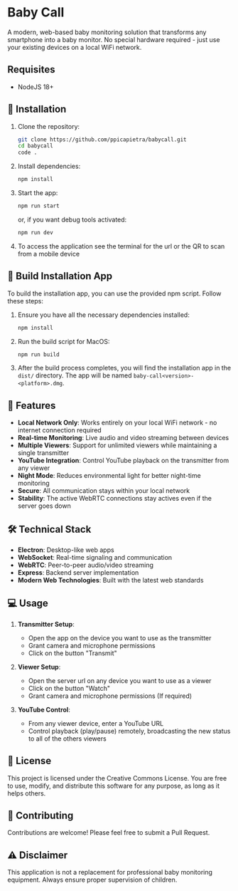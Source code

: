 # Baby Call

A modern, web-based baby monitoring solution that transforms any smartphone into a baby monitor. No special hardware required - just use your existing devices on a local WiFi network.

## Requisites

- NodeJS 18+

## 🚀 Installation

1. Clone the repository:

   ```bash
   git clone https://github.com/ppicapietra/babycall.git
   cd babycall
   code .
   ```

2. Install dependencies:

   ```bash
   npm install
   ```

3. Start the app:

   ```bash
   npm run start
   ```
  
   or, if you want debug tools activated:

   ```bash
   npm run dev
   ```

4. To access the application see the terminal for the url or the QR to scan from a mobile device

## 🍏 Build Installation App

To build the installation app, you can use the provided npm script. Follow these steps:

1. Ensure you have all the necessary dependencies installed:

   ```bash
   npm install
   ```

2. Run the build script for MacOS:

   ```bash
   npm run build
   ```

3. After the build process completes, you will find the installation app in the `dist/` directory. The app will be named `baby-call<version>-<platform>.dmg`.

## 🌟 Features

- **Local Network Only**: Works entirely on your local WiFi network - no internet connection required
- **Real-time Monitoring**: Live audio and video streaming between devices
- **Multiple Viewers**: Support for unlimited viewers while maintaining a single transmitter
- **YouTube Integration**: Control YouTube playback on the transmitter from any viewer
- **Night Mode**: Reduces environmental light for better night-time monitoring
- **Secure**: All communication stays within your local network
- **Stability**: The active WebRTC connections stay actives even if the server goes down

## 🛠️ Technical Stack

- **Electron**: Desktop-like web apps
- **WebSocket**: Real-time signaling and communication
- **WebRTC**: Peer-to-peer audio/video streaming
- **Express**: Backend server implementation
- **Modern Web Technologies**: Built with the latest web standards

## 💻 Usage

1. **Transmitter Setup**:
   - Open the app on the device you want to use as the transmitter
   - Grant camera and microphone permissions
   - Click on the button "Transmit"

2. **Viewer Setup**:
   - Open the server url on any device you want to use as a viewer
   - Click on the button "Watch"
   - Grant camera and microphone permissions (If required)

3. **YouTube Control**:
   - From any viewer device, enter a YouTube URL
   - Control playback (play/pause) remotely, broadcasting the new status to all of the others viewers

## 📝 License

This project is licensed under the Creative Commons License. You are free to use, modify, and distribute this software for any purpose, as long as it helps others.

## 🤝 Contributing

Contributions are welcome! Please feel free to submit a Pull Request.

## ⚠️ Disclaimer

This application is not a replacement for professional baby monitoring equipment. Always ensure proper supervision of children.
